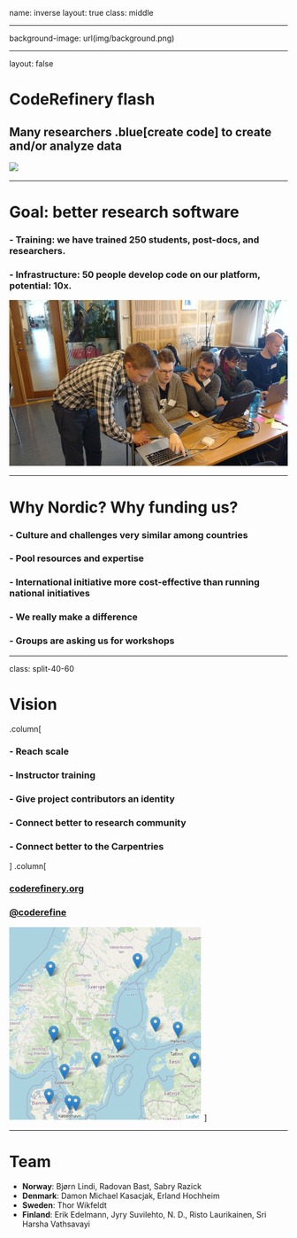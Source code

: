 name: inverse
layout: true
class: middle

---

background-image: url(img/background.png)

---

layout: false

# CodeRefinery flash

## Many researchers .blue[create code] to create and/or analyze data

<img src="img/magic.jpg" style="height: 400px;"/>

---

# Goal: better research software

### - Training: we have trained 250 students, post-docs, and researchers.
### - Infrastructure: 50 people develop code on our platform, potential: 10x.

<img src="img/workshop.jpg" style="height: 300px;"/>

---

# Why Nordic? Why funding us?

### - Culture and challenges very similar among countries
### - Pool resources and expertise
### - International initiative more cost-effective than running national initiatives
### - We really make a difference
### - Groups are asking us for workshops

---

class: split-40-60

# Vision

.column[
### - Reach scale
### - Instructor training
### - Give project contributors an identity
### - Connect better to research community
### - Connect better to the Carpentries
]
.column[
### [coderefinery.org](http://coderefinery.org)
### [@coderefine](https://twitter.com/coderefine)
<img src="img/map.jpg" style="height: 350px;"/>
]

---

# Team

- **Norway**: Bjørn Lindi, Radovan Bast, Sabry Razick
- **Denmark**: Damon Michael Kasacjak, Erland Hochheim
- **Sweden**: Thor Wikfeldt
- **Finland**: Erik Edelmann, Jyry Suvilehto, N. D., Risto Laurikainen, Sri Harsha Vathsavayi
